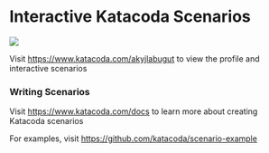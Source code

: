 # Interactive Katacoda Scenarios

[![](http://shields.katacoda.com/katacoda/akyjlabugut/count.svg)](https://www.katacoda.com/akyjlabugut "Get your profile on Katacoda.com")

Visit https://www.katacoda.com/akyjlabugut to view the profile and interactive scenarios

### Writing Scenarios
Visit https://www.katacoda.com/docs to learn more about creating Katacoda scenarios

For examples, visit https://github.com/katacoda/scenario-example
